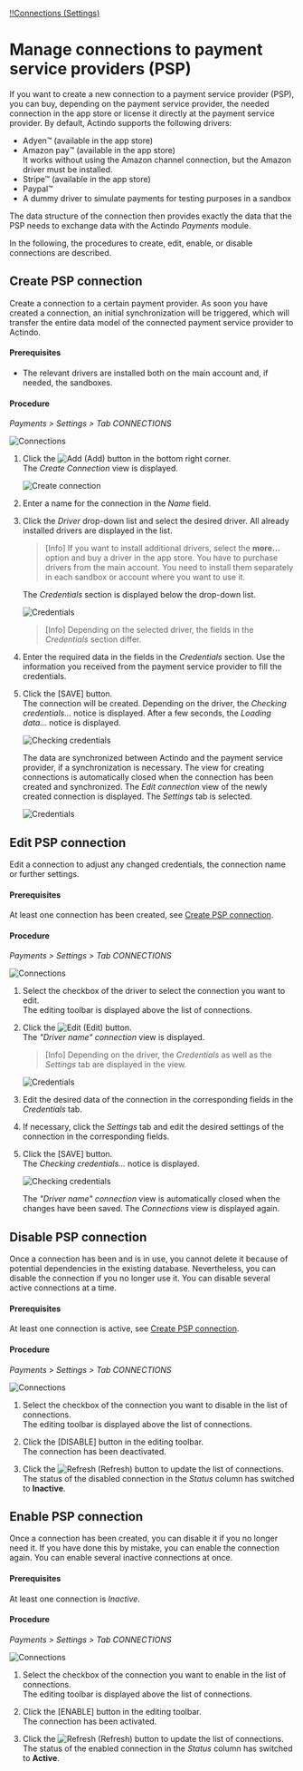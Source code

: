 [!!Connections (Settings)](../UserInterface/08a_Connections.md)

# Manage connections to payment service providers (PSP)   

If you want to create a new connection to a payment service provider (PSP), you can buy, depending on the payment service provider, the needed connection in the app store or license it directly at the payment service provider. By default, Actindo supports the following drivers:   
- Adyen&trade; (available in the app store)
- Amazon pay&trade; (available in the app store)   
It works without using the Amazon channel connection, but the Amazon driver must be installed.
- Stripe&trade; (available in the app store)
- Paypal&trade;
- A dummy driver to simulate payments for testing purposes in a sandbox   

The data structure of the connection then provides exactly the data that the PSP needs to exchange data with the Actindo *Payments* module.

In the following, the procedures to create, edit, enable, or disable connections are described. 



## Create PSP connection

Create a connection to a certain payment provider. As soon you have created a connection, an initial synchronization will be triggered, which will transfer the entire data model of the connected payment service provider to Actindo. 

#### Prerequisites

- The relevant drivers are installed both on the main account and, if needed, the sandboxes.

#### Procedure    

*Payments > Settings > Tab CONNECTIONS*   

![Connections](../../Assets/Screenshots/Payments/Settings/Settings.png "[Connections]")

1.  Click the ![Add](../../Assets/Icons/Plus01.png "[Add]") (Add) button in the bottom right corner.   
    The *Create Connection* view is displayed.  

    ![Create connection](../../Assets/Screenshots/Payments/Settings/CreateConnection.png "[Create connection]")

2.  Enter a name for the connection in the *Name* field.

3.  Click the *Driver* drop-down list and select the desired driver. 
   All already installed drivers are displayed in the list.   
   
    > [Info] If you want to install additional drivers, select the **more...** option and buy a driver in the app store. You have to purchase drivers from the main account. You need to install them separately in each sandbox or account where you want to use it.

    The *Credentials* section is displayed below the drop-down list.

    ![Credentials](../../Assets/Screenshots/Payments/Settings/CreateConnectionCredentials.png "[Credentials]")

    > [Info] Depending on the selected driver, the fields in the *Credentials* section differ. 

4. Enter the required data in the fields in the *Credentials* section. Use the information you received from the payment service provider to fill the credentials.   

5. Click the [SAVE] button.   
    The connection will be created. Depending on the driver, the *Checking credentials...* notice is displayed. After a few seconds, the *Loading data...* notice is displayed.

    ![Checking credentials](../../Assets/Screenshots/Payments/Settings/CheckingCredentials.png "[Checking credentials]")

    The data are synchronized between Actindo and the payment service provider, if a synchronization is necessary. The view for creating connections is automatically closed when the connection has been created and synchronized. The *Edit connection* view of the newly created connection is displayed. The *Settings* tab is selected.

    ![Credentials](../../Assets/Screenshots/Payments/Settings/EditConnectionSettings.png "[Credentials]")
    <!---Stefan: stimmt das? Ich kann es nicht nachmachen, wenn es Verbindungen sind, die nicht direkt aktiv sind, gibt es dann buttons mit denen man aktivieren, synchronisieren kann?-->




## Edit PSP connection

Edit a connection to adjust any changed credentials, the connection name or further settings. 

#### Prerequisites

At least one connection has been created, see [Create PSP connection](#create-psp-connection).

#### Procedure

*Payments > Settings > Tab CONNECTIONS*

![Connections](../../Assets/Screenshots/Payments/Settings/Settings.png "[Connections]")

1. Select the checkbox of the driver to select the connection you want to edit.  
    The editing toolbar is displayed above the list of connections.

2. Click the ![Edit](../../Assets/Icons/Edit01.png "[Edit") (Edit) button.   
    The *"Driver name" connection* view is displayed.

    > [Info] Depending on the driver, the *Credentials* as well as the *Settings* tab are displayed in the view.

    ![Credentials](../../Assets/Screenshots/Payments/Settings/EditConnectionCredentials.png "[Credentials]")

3. Edit the desired data of the connection in the corresponding fields in the *Credentials* tab.   

4. If necessary, click the *Settings* tab and edit the desired settings of the connection in the corresponding fields.

5. Click the [SAVE] button.   
The *Checking credentials...* notice is displayed.

    ![Checking credentials](../../Assets/Screenshots/Payments/Settings/CheckingCredentials.png "[Checking credentials]")

    The *"Driver name" connection* view is automatically closed when the changes have been saved. The *Connections* view is displayed again.



## Disable PSP connection

Once a connection has been and is in use, you cannot delete it because of potential dependencies in the existing database. Nevertheless, you can disable the connection if you no longer use it. You can disable several active connections at a time.

#### Prerequisites

At least one connection is active, see [Create PSP connection](#create-psp-connection).

#### Procedure

*Payments > Settings > Tab CONNECTIONS*

![Connections](../../Assets/Screenshots/Payments/Settings/Settings.png "[Connections]")

1. Select the checkbox of the connection you want to disable in the list of connections.   
   The editing toolbar is displayed above the list of connections.

2. Click the [DISABLE] button in the editing toolbar.   
   The connection has been deactivated.

3. Click the ![Refresh](../../Assets/Icons/Refresh01.png "[Refresh]") (Refresh) button to update the list of connections.   
    The status of the disabled connection in the *Status* column has switched to **Inactive**.



## Enable PSP connection

Once a connection has been created, you can disable it if you no longer need it. If you have done this by mistake, you can enable the connection again. You can enable several inactive connections at once.

#### Prerequisites

At least one connection is *Inactive*.

#### Procedure

*Payments > Settings > Tab CONNECTIONS*

![Connections](../../Assets/Screenshots/Payments/Settings/Settings.png "[Connections]")

1. Select the checkbox of the connection you want to enable in the list of connections.   
    The editing toolbar is displayed above the list of connections.

2. Click the [ENABLE] button in the editing toolbar.   
    The connection has been activated.

3. Click the ![Refresh](../../Assets/Icons/Refresh01.png "[Refresh]") (Refresh) button to update the list of connections.   
    The status of the enabled connection in the *Status* column has switched to **Active**.